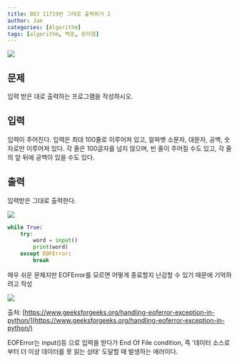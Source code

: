 ```yaml
---
title: BOJ 11719번 그대로 출력하기 2
author: Jae
categories: [Algorithm]
tags: [algorithm, 백준, 문자열]
---
```


![](https://velog.velcdn.com/images/a87380/post/8701f7ff-1c63-4ba7-9e11-284df918d24c/image.png)

## 문제

입력 받은 대로 출력하는 프로그램을 작성하시오.

## 입력

입력이 주어진다. 입력은 최대 100줄로 이루어져 있고, 알파벳 소문자, 대문자, 공백, 숫자로만 이루어져 있다. 각 줄은 100글자를 넘지 않으며, 빈 줄이 주어질 수도 있고, 각 줄의 앞 뒤에 공백이 있을 수도 있다.

## 출력

입력받은 그대로 출력한다.

![](https://velog.velcdn.com/images/a87380/post/63e40e83-47b8-40db-9b8b-c80d6458a807/image.png)

```python
while True:
    try:
        word = input()
        print(word)
    except EOFError:
        break
```

매우 쉬운 문제지만 EOFError를 모르면 어떻게 종료할지 난감할 수 있기 때문에 기억하려고 작성

![](https://velog.velcdn.com/images/a87380/post/1f89c1cc-5cb9-4129-8e15-ca5a703094ca/image.png)

출처: [https://www.geeksforgeeks.org/handling-eoferror-exception-in-python/](https://www.geeksforgeeks.org/handling-eoferror-exception-in-python/)

EOFError는 input()등 으로 입력을 받다가 End Of File condition, 즉 ‘데이터 소스로부터 더 이상 데이터를 못 읽는 상태’ 도달할 때 발생하는 에러이다.
